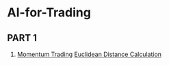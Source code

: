 # AI-for-Trading

## PART 1
1. [Momentum Trading](project_1_Momentum_Trading.ipynb)
[Euclidean Distance Calculation](MY_Euclidian_Distance_m1_ex1_v3.ipynb)
